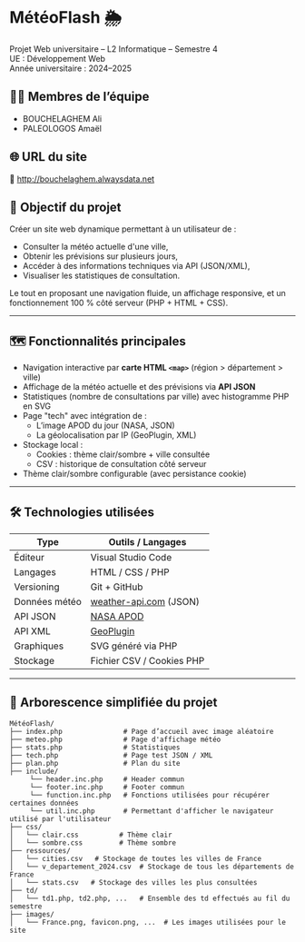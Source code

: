 # MétéoFlash 🌦️

Projet Web universitaire – L2 Informatique – Semestre 4  
UE : Développement Web  
Année universitaire : 2024–2025  

## 👨‍💻 Membres de l’équipe

- BOUCHELAGHEM Ali  
- PALEOLOGOS Amaël  

## 🌐 URL du site

🔗 http://bouchelaghem.alwaysdata.net

## 📌 Objectif du projet

Créer un site web dynamique permettant à un utilisateur de :
- Consulter la météo actuelle d'une ville,
- Obtenir les prévisions sur plusieurs jours,
- Accéder à des informations techniques via API (JSON/XML),
- Visualiser les statistiques de consultation.

Le tout en proposant une navigation fluide, un affichage responsive, et un fonctionnement 100 % côté serveur (PHP + HTML + CSS).

---

## 🗺️ Fonctionnalités principales

- Navigation interactive par **carte HTML `<map>`** (région > département > ville)
- Affichage de la météo actuelle et des prévisions via **API JSON**
- Statistiques (nombre de consultations par ville) avec histogramme PHP en SVG
- Page "tech" avec intégration de :
  - L’image APOD du jour (NASA, JSON)
  - La géolocalisation par IP (GeoPlugin, XML)
- Stockage local :
  - Cookies : thème clair/sombre + ville consultée
  - CSV : historique de consultation côté serveur
- Thème clair/sombre configurable (avec persistance cookie)

---

## 🛠️ Technologies utilisées

| Type           | Outils / Langages |
|----------------|-------------------|
| Éditeur        | Visual Studio Code |
| Langages       | HTML / CSS / PHP |
| Versioning     | Git + GitHub |
| Données météo  | [weather-api.com](https://www.weatherapi.com) (JSON) |
| API JSON       | [NASA APOD](https://api.nasa.gov) |
| API XML        | [GeoPlugin](http://www.geoplugin.com/) |
| Graphiques     | SVG généré via PHP |
| Stockage       | Fichier CSV / Cookies PHP |

---

## 📂 Arborescence simplifiée du projet

```text
MétéoFlash/
├── index.php               # Page d’accueil avec image aléatoire
├── meteo.php               # Page d'affichage météo
├── stats.php               # Statistiques 
├── tech.php                # Page test JSON / XML
├── plan.php                # Plan du site
├── include/
     └── header.inc.php     # Header commun
     └── footer.inc.php     # Footer commun
     └── function.inc.php   # Fonctions utilisées pour récupérer certaines données
     └── util.inc.php       # Permettant d'afficher le navigateur utilisé par l'utilisateur
├── css/
│   └── clair.css          # Thème clair 
│   └── sombre.css         # Thème sombre
├── ressources/
│   └── cities.csv   # Stockage de toutes les villes de France 
│   └── v_departement_2024.csv  # Stockage de tous les départements de France
│   └── stats.csv   # Stockage des villes les plus consultées 
├── td/	       
│   └── td1.php, td2.php, ...   # Ensemble des td effectués au fil du semestre 
├── images/                          
│   └── France.png, favicon.png, ...  # Les images utilisées pour le site
